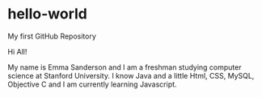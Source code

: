 # hello-world
My first GitHub Repository

Hi All! 

My name is Emma Sanderson and I am a freshman studying computer science at Stanford University. I know Java and a little
Html, CSS, MySQL, Objective C and I am currently learning Javascript. 
